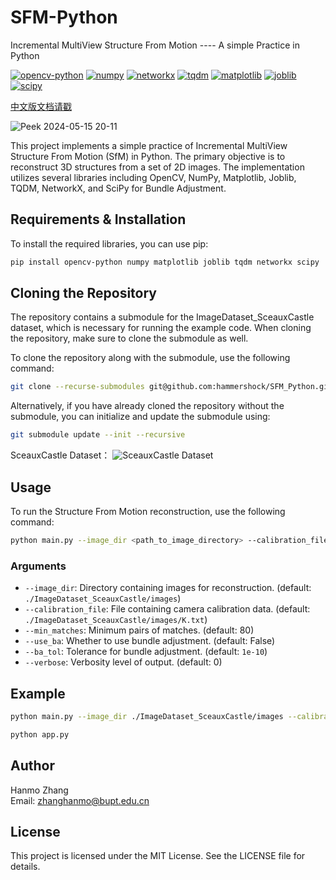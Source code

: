 # SFM-Python
Incremental MultiView Structure From Motion          ---- A simple Practice in Python

[![opencv-python](https://img.shields.io/badge/opencv--python-4.9.0.80-blue)](https://pypi.org/project/opencv-python/)
[![numpy](https://img.shields.io/badge/numpy-1.26.4-orange)](https://pypi.org/project/numpy/)
[![networkx](https://img.shields.io/badge/networkx-3.3-yellow)](https://pypi.org/project/networkx/)
[![tqdm](https://img.shields.io/badge/tqdm-4.66.4-green)](https://pypi.org/project/tqdm/)
[![matplotlib](https://img.shields.io/badge/matplotlib-3.8.4-red)](https://pypi.org/project/matplotlib/)
[![joblib](https://img.shields.io/badge/joblib-1.4.2-purple)](https://pypi.org/project/joblib/)
[![scipy](https://img.shields.io/badge/scipy-1.13.0-lightgrey)](https://pypi.org/project/scipy/)


[中文版文档请戳](README_ZH.md)

![Peek 2024-05-15 20-11](https://github.com/hammershock/SFM_Python/assets/109429530/ff11f797-2908-4f52-9696-47a0f6b7d1ff)

This project implements a simple practice of Incremental MultiView Structure From Motion (SfM) in Python. The primary objective is to reconstruct 3D structures from a set of 2D images. The implementation utilizes several libraries including OpenCV, NumPy, Matplotlib, Joblib, TQDM, NetworkX, and SciPy for Bundle Adjustment.

## Requirements & Installation

To install the required libraries, you can use pip:

```bash
pip install opencv-python numpy matplotlib joblib tqdm networkx scipy
```

## Cloning the Repository

The repository contains a submodule for the ImageDataset_SceauxCastle dataset, which is necessary for running the example code. When cloning the repository, make sure to clone the submodule as well.

To clone the repository along with the submodule, use the following command:

```bash
git clone --recurse-submodules git@github.com:hammershock/SFM_Python.git
```

Alternatively, if you have already cloned the repository without the submodule, you can initialize and update the submodule using:

```bash
git submodule update --init --recursive
```

SceauxCastle Dataset：
![SceauxCastle Dataset](https://github.com/hammershock/SFM_Python/assets/109429530/30685b90-966f-4b18-bcc3-1518f86d2a11)

## Usage

To run the Structure From Motion reconstruction, use the following command:

```bash
python main.py --image_dir <path_to_image_directory> --calibration_file <path_to_calibration_file> [--min_matches <minimum_pairs_of_matches>] [--use_ba] [--ba_tol <bundle_adjustment_tolerance>] [--verbose <verbosity_level>]
```

### Arguments

- `--image_dir`: Directory containing images for reconstruction. (default: `./ImageDataset_SceauxCastle/images`)
- `--calibration_file`: File containing camera calibration data. (default: `./ImageDataset_SceauxCastle/images/K.txt`)
- `--min_matches`: Minimum pairs of matches. (default: 80)
- `--use_ba`: Whether to use bundle adjustment. (default: False)
- `--ba_tol`: Tolerance for bundle adjustment. (default: `1e-10`)
- `--verbose`: Verbosity level of output. (default: 0)

## Example

```bash
python main.py --image_dir ./ImageDataset_SceauxCastle/images --calibration_file ./ImageDataset_SceauxCastle/images/K.txt --min_matches 80
```

```bash
python app.py
```

## Author

Hanmo Zhang  
Email: zhanghanmo@bupt.edu.cn

## License

This project is licensed under the MIT License. See the LICENSE file for details.

